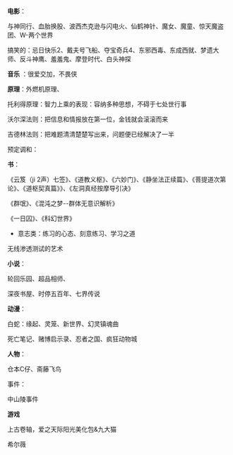 **电影**：

与神同行、血胎换股、波西杰克逊与闪电火、仙鹤神针、魔女、魔童、惊天魔盗团、W-两个世界

搞笑的：忌日快乐2、戴夫号飞船、夺宝奇兵4、东邪西毒、东成西就、梦遗大师、反斗神鹰、羞羞鬼、摩登时代、白头神探

**音乐** ：很爱交加，不畏侠

**原理**：外燃机原理、

托利得原理：智力上乘的表现：容纳多种思想，不碍于七处世行事 

沃尔深法则：把信息和情报放在第一位，金钱就会滚滚而来

吉德林法则：把难题清清楚楚写出来，问题便已经解决了一半

预定调和：

**书**：

《云笈（ji 2声）七签》、《道教义枢》、《六妙门》、《静坐法正续篇》、《菩提道次第论》、《道枢契真篇》》、《左洞真经按摩导引决》

《群氓》、《混沌之梦--群体无意识解析》

《一日囚》、《科幻世界》

- 意志类：练习的心态、刻意练习、学习之道

无线渗透测试的艺术

**小说**：

轮回乐园、超品相师、

深夜书屋、时停五百年、七界传说



**动漫**：

白蛇：缘起、灵笼、新世界、幻灵镇魂曲

死亡笔记、赌博启示录、忍者之国、疯狂动物城

**人物**：

仓本C仔、斋藤飞鸟

事件：

中山陵事件

**游戏**

上古卷轴，爱之天际阳光美化包&九大猫

希尔薇